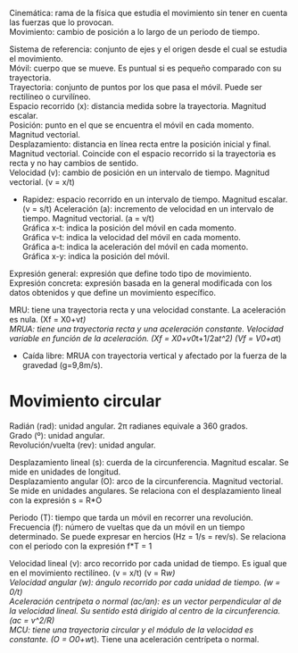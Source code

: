 Cinemática: rama de la física que estudia el movimiento sin tener en cuenta las fuerzas que lo provocan.  
Movimiento: cambio de posición a lo largo de un periodo de tiempo.

Sistema de referencia: conjunto de ejes y el origen desde el cual se estudia el movimiento.  
Móvil: cuerpo que se mueve. Es puntual si es pequeño comparado con su trayectoria.  
Trayectoria: conjunto de puntos por los que pasa el móvil. Puede ser rectilíneo o curvilíneo.  
Espacio recorrido (x): distancia medida sobre la trayectoria. Magnitud escalar.  
Posición: punto en el que se encuentra el móvil en cada momento. Magnitud vectorial.  
Desplazamiento: distancia en línea recta entre la posición inicial y final. Magnitud vectorial. Coincide con el espacio recorrido si la trayectoria es recta y no hay cambios de sentido.  
Velocidad (v): cambio de posición en un intervalo de tiempo. Magnitud vectorial. (v = x/t)
- Rapidez: espacio recorrido en un intervalo de tiempo. Magnitud escalar. (v = s/t)
Aceleración (a): incremento de velocidad en un intervalo de tiempo. Magnitud vectorial. (a = v/t)  
Gráfica x-t: indica la posición del móvil en cada momento.  
Gráfica v-t: indica la velocidad del móvil en cada momento.  
Gráfica a-t: indica la aceleración del móvil en cada momento.  
Gráfica x-y: indica la posición del móvil.

Expresión general: expresión que define todo tipo de movimiento.  
Expresión concreta: expresión basada en la general modificada con los datos obtenidos y que define un movimiento específico.

MRU: tiene una trayectoria recta y una velocidad constante. La aceleración es nula. (Xf = X0+v*t)  
MRUA: tiene una trayectoria recta y una aceleración constante. Velocidad variable en función de la aceleración. (Xf = X0+v0*t+1/2a*t^2) (Vf = V0+a*t)
- Caída libre: MRUA con trayectoria vertical y afectado por la fuerza de la gravedad (g=9,8m/s).

# Movimiento circular

Radián (rad): unidad angular. 2π radianes equivale a 360 grados.  
Grado (º): unidad angular.  
Revolución/vuelta (rev): unidad angular.

Desplazamiento lineal (s): cuerda de la circunferencia. Magnitud escalar. Se mide en unidades de longitud.  
Desplazamiento angular (O): arco de la circunferencia. Magnitud vectorial. Se mide en unidades angulares. Se relaciona con el desplazamiento lineal con la expresión s = R*O  

Periodo (T): tiempo que tarda un móvil en recorrer una revolución.  
Frecuencia (f): número de vueltas que da un móvil en un tiempo determinado. Se puede expresar en hercios (Hz = 1/s = rev/s). Se relaciona con el periodo con la expresión f*T = 1

Velocidad lineal (v): arco recorrido por cada unidad de tiempo. Es igual que en el movimiento rectilíneo. (v = x/t) (v = R*w)  
Velocidad angular (w): ángulo recorrido por cada unidad de tiempo. (w = 0/t)  
Aceleración centrípeta o normal (ac/an): es un vector perpendicular al de la velocidad lineal. Su sentido está dirigido al centro de la circunferencia. (ac = v^2/R)  
MCU: tiene una trayectoria circular y el módulo de la velocidad es constante. (O = O0+w*t). Tiene una aceleración centrípeta o normal.
